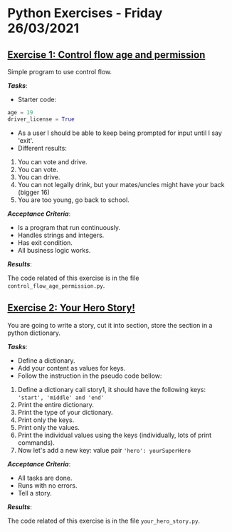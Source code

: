 # Python Exercises - Friday 26/03/2021

## <u>Exercise 1: Control flow age and permission</u>
Simple program to use control flow.

*__Tasks__*:

- Starter code: 
````python
age = 19
driver_license = True
````
- As a user I should be able to keep being prompted for input until I say 'exit'.
- Different results:
1. You can vote and drive.
2. You can vote.
3. You can drive.
4. You can not legally drink, but your mates/uncles might have your back (bigger 16)
5. You are too young, go back to school.

*__Acceptance Criteria__*:
- Is a program that run continuously.
- Handles strings and integers.
- Has exit condition.
- All business logic works.

*__Results__*:

The code related of this exercise is in the file `control_flow_age_permission.py`.

## <u>Exercise 2: Your Hero Story!</u>
You are going to write a story, cut it into section, store the section in a python
dictionary.

*__Tasks__*:

- Define a dictionary.
- Add your content as values for keys.
- Follow the instruction in the pseudo code bellow:
1. Define a dictionary call story1, it should have the following keys:
`'start', 'middle' and 'end'`
2. Print the entire dictionary.
3. Print the type of your dictionary.
4. Print only the keys.
5. Print only the values.
6. Print the individual values using the keys (individually, lots of
   print commands).
7. Now let's add a new key: value pair `'hero': yourSuperHero`

*__Acceptance Criteria__*:
- All tasks are done.
- Runs with no errors.
- Tell a story.

*__Results__*:

The code related of this exercise is in the file `your_hero_story.py`.
